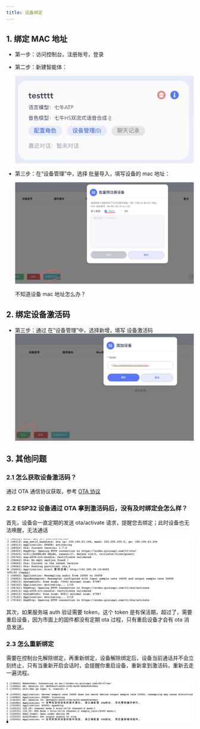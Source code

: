 ```yaml
---
title: 设备绑定
---
```


## 1. 绑定 MAC 地址

- 第一步：访问控制台，注册账号，登录

- 第二步：新建智能体：

  <img src="./imgs/device-bind/agentcard-eg.png">

- 第三步：在“设备管理”中，选择 批量导入，填写设备的 mac 地址：

  <img src="./imgs/device-bind/device-import.png">

  不知道设备 mac 地址怎么办？
  <!-- todo ↑ -->

## 2. 绑定设备激活码

- 第三步：通过 在“设备管理”中，选择新增，填写 设备激活码
  <img src="./imgs/device-bind/3.device-code.png">

## 3. 其他问题

### 2.1 怎么获取设备激活码？

通过 OTA 通信协议获取，参考 [OTA 协议](/xrobot/api/protocol/OTA)

### 2.2 ESP32 设备通过 OTA 拿到激活码后，没有及时绑定会怎么样？

首先，设备会一直定期的发送 ota/activate 请求，提醒您去绑定；此时设备也无法唤醒，无法通话

<img src="./imgs/device-bind/2.2.png" class="img-center">

其次，如果服务端 auth 验证需要 token，这个 token 是有保活期，超过了，需要重启设备，因为市面上的固件都没有定期 ota 过程，只有重启设备才会有 ota 消息发送。

### 2.3 怎么重新绑定

需要在控制台先解除绑定，再重新绑定，设备解除绑定后，设备当前通话并不会立刻终止，只有当重新开启会话时，会提醒你重启设备，重新拿到激活码，重新去走一遍流程。

<img src="./imgs/device-bind/2.3.png" class="img-center">
